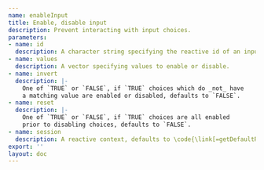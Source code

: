 ```yaml
---
name: enableInput
title: Enable, disable input
description: Prevent interacting with input choices.
parameters:
- name: id
  description: A character string specifying the reactive id of an input.
- name: values
  description: A vector specifying values to enable or disable.
- name: invert
  description: |-
    One of `TRUE` or `FALSE`, if `TRUE` choices which do _not_ have
    a matching value are enabled or disabled, defaults to `FALSE`.
- name: reset
  description: |-
    One of `TRUE` or `FALSE`, if `TRUE` choices are all enabled
    prior to disabling choices, defaults to `FALSE`.
- name: session
  description: A reactive context, defaults to \code{\link[=getDefaultReactiveDomain]{getDefaultReactiveDomain()}}.
export: ''
layout: doc
---
```

